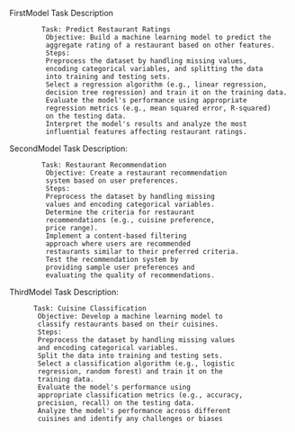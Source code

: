 FirstModel Task Description

            Task: Predict Restaurant Ratings
             Objective: Build a machine learning model to predict the
             aggregate rating of a restaurant based on other features.
             Steps:
             Preprocess the dataset by handling missing values,
             encoding categorical variables, and splitting the data
             into training and testing sets.
             Select a regression algorithm (e.g., linear regression,
             decision tree regression) and train it on the training data.
             Evaluate the model's performance using appropriate
             regression metrics (e.g., mean squared error, R-squared)
             on the testing data.
             Interpret the model's results and analyze the most
             influential features affecting restaurant ratings.
             
SecondModel Task Description:

            Task: Restaurant Recommendation
             Objective: Create a restaurant recommendation
             system based on user preferences.
             Steps:
             Preprocess the dataset by handling missing
             values and encoding categorical variables.
             Determine the criteria for restaurant
             recommendations (e.g., cuisine preference,
             price range).
             Implement a content-based filtering
             approach where users are recommended
             restaurants similar to their preferred criteria.
             Test the recommendation system by
             providing sample user preferences and
             evaluating the quality of recommendations.
             
ThirdModel Task Description:

          Task: Cuisine Classification
           Objective: Develop a machine learning model to
           classify restaurants based on their cuisines.
           Steps:
           Preprocess the dataset by handling missing values
           and encoding categorical variables.
           Split the data into training and testing sets.
           Select a classification algorithm (e.g., logistic
           regression, random forest) and train it on the
           training data.
           Evaluate the model's performance using
           appropriate classification metrics (e.g., accuracy,
           precision, recall) on the testing data.
           Analyze the model's performance across different
           cuisines and identify any challenges or biases
